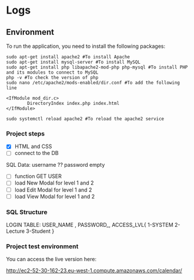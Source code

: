
# Logs

## Environment

To run the application, you need to install the following packages:

```console
sudo apt-get install apache2 #To install Apache
sudo apt-get install mysql-server #To install MySQL
sudo apt-get install php libapache2-mod-php php-mysql #To install PHP and its modules to connect to MySQL
php -v #To check the version of php
sudo nano /etc/apache2/mods-enabled/dir.conf #To add the following line
```

```console
<IfModule mod_dir.c>
        DirectoryIndex index.php index.html
</IfModule>
```

```console
sudo systemctl reload apache2 #To reload the apache2 service
```

### Project steps

- [x] HTML and CSS
- [ ] connect to the DB

SQL Data: username ?? password empty

- [ ] function GET USER
- [ ] load New Modal for level 1 and 2
- [ ] load Edit Modal for level 1 and 2
- [ ] load View Modal for level 1 and 2

### SQL Structure

LOGIN TABLE:
USER_NAME , PASSWORD_, ACCESS_LVL{ 1-SYSTEM 2-Lecture 3-Student }

### Project test environment

You can access the live version here:

<http://ec2-52-30-162-23.eu-west-1.compute.amazonaws.com/calendar/>
